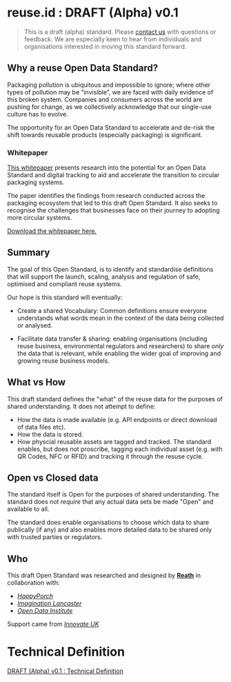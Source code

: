 # reuse&#46;id : DRAFT (Alpha) v0.1

> This is a draft (alpha) standard. Please [contact us](https://reath.id/contact) with questions or feedback. We are especially keen to hear from individuals and organisations interested in moving this standard forward.

## Why a reuse Open Data Standard?

Packaging pollution is ubiquitous and impossible to ignore; where other types of pollution may be “invisible”, we are faced with daily evidence of this broken system. Companies and consumers across the world are pushing for change, as we collectively acknowledge that our single-use culture has to evolve.

The opportunity for an Open Data Standard to accelerate and de-risk the shift towards reusable products (especially packaging) is significant.

### Whitepaper

[This whitepaper](https://reath.id/reuseid) presents research into the potential for an Open Data Standard and digital tracking to aid and accelerate the transition to circular packaging systems.

The paper identifies the findings from research conducted across the packaging ecosystem that led to this draft Open Standard. It also seeks to recognise the challenges that businesses face on their journey to adopting more circular systems.

[Download the whitepaper here.](https://reath.id/reuseid)

## Summary

The goal of this Open Standard, is to identify and standardise definitions that will support the launch, scaling, analysis and regulation of safe, optimised and compliant reuse systems. 

Our hope is this standard will eventually:

- Create a shared Vocabulary: Common definitions ensure everyone understands what words mean in the context of the data being collected or analysed.

- Facilitate data transfer & sharing: enabling organisations (including reuse business, environmental regulators and researchers) to share *only* the data that is relevant, while enabling the wider goal of improving and growing reuse business models.

## What vs How

This draft standard defines the "what" of the reuse data for the purposes of shared understanding. It does not attempt to define:

- How the data is made available (e.g. API endpoints or direct download of data files etc).
- How the data is stored.
- How physcial reusable assets are tagged and tracked. The standard enables, but does not proscribe, tagging each individual asset (e.g. with QR Codes, NFC or RFID) and tracking it through the resuse cycle.

## Open vs Closed data

The standard itself is Open for the purposes of shared understanding. The standard does not *require* that any actual data sets be made "Open" and available to all.  

The standard does enable organisations to choose which data to share publically (if any) and also enables more detailed data to be shared only with trusted parties or regulators.

## Who

This draft Open Standard was researched and designed by [**Reath**](https://reath.id/) in collaboration with:

* [*HappyPorch*](https://happyporch.com/) 
* [*Imagination Lancaster*](http://imagination.lancaster.ac.uk/)
* [*Open Data Institute*](https://theodi.org/)

Support came from [*Innovate UK*](https://www.ukri.org/councils/innovate-uk/)


# Technical Definition

[DRAFT (Alpha) v0.1 : Technical Definition](/v0.1-alpha)





